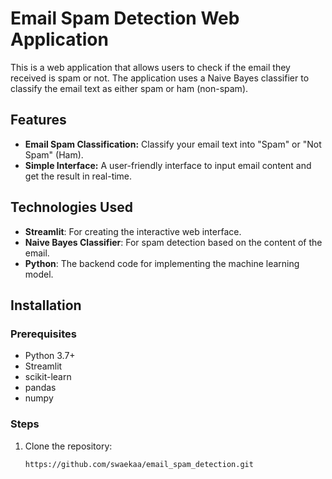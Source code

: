 
# Email Spam Detection Web Application

This is a web application that allows users to check if the email they received is spam or not. The application uses a Naive Bayes classifier to classify the email text as either spam or ham (non-spam).

## Features
- **Email Spam Classification:** Classify your email text into "Spam" or "Not Spam" (Ham).
- **Simple Interface:** A user-friendly interface to input email content and get the result in real-time.

## Technologies Used
- **Streamlit**: For creating the interactive web interface.
- **Naive Bayes Classifier**: For spam detection based on the content of the email.
- **Python**: The backend code for implementing the machine learning model.

## Installation

### Prerequisites
- Python 3.7+
- Streamlit
- scikit-learn
- pandas
- numpy

### Steps
1. Clone the repository:
   ```bash
   https://github.com/swaekaa/email_spam_detection.git

